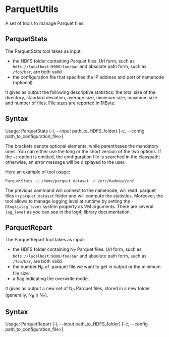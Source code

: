# ParquetUtils
A set of tools to manage Parquet files. 

## ParquetStats

The ParquetStats tool takes as input: 
*  the HDFS folder containing Parquet files. Url form, such as `hdfs://localhost:9000/foo/bar` and absolute path form, such as `/foo/bar`, are both valid
*  the configuration file that specifies the IP address and port of namenode (optional).

It gives as output the following descriptive statistics: the total size of the directory, standard deviation, average size, minimum size, maximum size and number of files. File sizes are reported in MByte.

## Syntax

Usage: ParquetStats (-i, --input path_to_HDFS_folder) [-c, --config path_to_configuration_file>]

The brackets denote optional elements, while parentheses the mandatory ones. You can either use the long or the short version of the two options. If the `-c` option is omitted, the configuration file is searched in the classpath; otherwise, an error message will be displayed to the user. 

Here an example of tool usage:
```
ParquetStats -i /home/parquet_dataset -c /etc/hadoop/conf
```
The previous command will connect to the namenode, will read .parquet files in `parquet_dataset` folder and will compute the statistics. Moreover, the tool allows to manage logging level at runtime by setting the `-Dlog4j=log_level` system property as VM arguments. There are several `log_level` as you can see in the log4j library documentation. 

## ParquetRepart

The ParquetRepart tool takes as input:
*  the HDFS folder containing N<sub>T</sub> Parquet files. Url form, such as `hdfs://localhost:9000/foo/bar` and absolute path form, such as `/foo/bar`, are both valid
*  the number N<sub>R</sub> of .parquet file we want to get in output or the minimum file size
*  a flag indicating the overwrite mode.

It gives as output a new set of N<sub>R</sub> Parquet files, stored in a new folder (generally, N<sub>R</sub> ≤ N<sub>T</sub>).

## Syntax

Usage: ParquetRepart (-i, --input path_to_HDFS_folder) [-c, --config path_to_configuration_file>]
